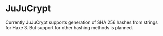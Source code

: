 JuJuCrypt
=========

Currently JuJuCrypt supports generation of SHA 256 hashes from strings for Haxe 3. But support for other hashing methods is planned.
